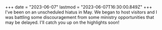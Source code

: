 +++
date = "2023-06-07"
lastmod = "2023-06-07T16:30:00.849Z"
+++
I've been on an unscheduled hiatus in May. We began to host visitors and I was battling some discouragement from some ministry opportunities that may be delayed. I'll catch you up on the highlights soon!